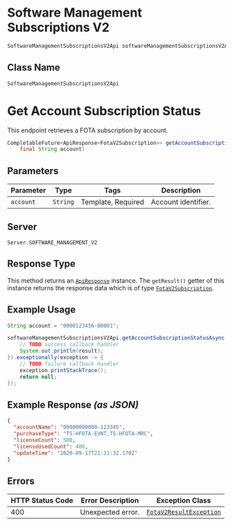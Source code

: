 # Software Management Subscriptions V2

```java
SoftwareManagementSubscriptionsV2Api softwareManagementSubscriptionsV2Api = client.getSoftwareManagementSubscriptionsV2Api();
```

## Class Name

`SoftwareManagementSubscriptionsV2Api`


# Get Account Subscription Status

This endpoint retrieves a FOTA subscription by account.

```java
CompletableFuture<ApiResponse<FotaV2Subscription>> getAccountSubscriptionStatusAsync(
    final String account)
```

## Parameters

| Parameter | Type | Tags | Description |
|  --- | --- | --- | --- |
| `account` | `String` | Template, Required | Account identifier. |

## Server

`Server.SOFTWARE_MANAGEMENT_V2`

## Response Type

This method returns an [`ApiResponse`](../../doc/api-response.md) instance. The `getResult()` getter of this instance returns the response data which is of type [`FotaV2Subscription`](../../doc/models/fota-v2-subscription.md).

## Example Usage

```java
String account = "0000123456-00001";

softwareManagementSubscriptionsV2Api.getAccountSubscriptionStatusAsync(account).thenAccept(result -> {
    // TODO success callback handler
    System.out.println(result);
}).exceptionally(exception -> {
    // TODO failure callback handler
    exception.printStackTrace();
    return null;
});
```

## Example Response *(as JSON)*

```json
{
  "accountName": "00000000000-123345",
  "purchaseType": "TS-HFOTA-EVNT,TS-HFOTA-MRC",
  "licenseCount": 500,
  "licenseUsedCount": 400,
  "updateTime": "2020-09-17T21:11:32.170Z"
}
```

## Errors

| HTTP Status Code | Error Description | Exception Class |
|  --- | --- | --- |
| 400 | Unexpected error. | [`FotaV2ResultException`](../../doc/models/fota-v2-result-exception.md) |

